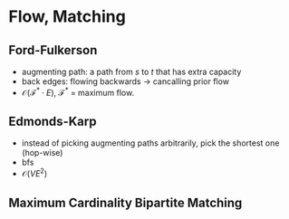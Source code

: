 # Flow, Matching

## Ford-Fulkerson
- augmenting path: a path from $s$ to $t$ that has extra capacity
- back edges: flowing backwards -> cancalling prior flow
- $\mathcal{O}(\mathcal{F}^* \cdot E)$, $\mathcal{F}^*$ = maximum flow.

## Edmonds-Karp
- instead of picking augmenting paths arbitrarily, pick the shortest one (hop-wise)
- bfs
- $\mathcal{O}(VE^2)$


## Maximum Cardinality Bipartite Matching
